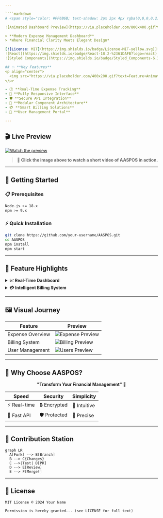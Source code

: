 ```yaml
---

````markdown
# <span style="color: #FF6B6B; text-shadow: 2px 2px 4px rgba(0,0,0,0.2);">A</span><span style="color: #4ECDC4;">A</span><span style="color: #45B7D1;">S</span><span style="color: #96CEB4;">P</span><span style="color: #FFEEAD;">O</span><span style="color: #FF9999;">S</span> 🚀

![Animated Dashboard Preview](https://via.placeholder.com/800x400.gif?text=Animated+Dashboard+Preview+Here)

> **Modern Expense Management Dashboard**  
> *Where Financial Clarity Meets Elegant Design*

[![License: MIT](https://img.shields.io/badge/License-MIT-yellow.svg)](https://opensource.org/licenses/MIT)
![React](https://img.shields.io/badge/React-18.2-%2361DAFB?logo=react)
![Styled Components](https://img.shields.io/badge/Styled_Components-6.1-de9ac4?logo=styled-components)

## ✨ **Key Features**  
<p align="center">
  <img src="https://via.placeholder.com/400x200.gif?text=Feature+Animation+Here" alt="Feature Demo" width="30%">
</p>

- 🕒 **Real-Time Expense Tracking**  
- 📱 **Fully Responsive Interface**  
- 🛡 **Secure API Integration**  
- 🧩 **Modular Component Architecture**  
- 💳 **Smart Billing Solutions**  
- 👥 **User Management Portal**  

---
```


## 🎬 Live Preview

[![Watch the preview](https://via.placeholder.com/800x400.png?text=Click+to+Watch+Preview)](./assets/preview.mp4)

> 🎥 **Click the image above to watch a short video of AASPOS in action.**

---

## 🚀 **Getting Started**

### 📋 **Prerequisites**
```bash
Node.js >= 18.x
npm >= 9.x
````

### ⚡ **Quick Installation**

```bash
git clone https://github.com/your-username/AASPOS.git
cd AASPOS
npm install
npm start
```

---

## 🎨 **Feature Highlights**

<details>
<summary><strong>📈 Real-Time Dashboard</strong></summary>

![Dashboard Animation](https://via.placeholder.com/600x200.gif?text=Dashboard+Animation)

```jsx
// Example of data fetching
useEffect(() => {
  axios.get('/api/expenses')
    .then(response => setExpenses(response.data))
    .catch(error => handleError(error));
}, []);
```

</details>

<details>
<summary><strong>💳 Intelligent Billing System</strong></summary>

```mermaid
graph TD
  A[User] -->|Creates| B(Bill)
  B --> C{Validation}
  C -->|Valid| D[Database]
  C -->|Invalid| E[Error Handling]
```

</details>

---

## 🖼 **Visual Journey**

| Feature          | Preview                                                                        |
| ---------------- | ------------------------------------------------------------------------------ |
| Expense Overview | ![Expense Preview](https://via.placeholder.com/300x200?text=Expenses+View)     |
| Billing System   | ![Billing Preview](https://via.placeholder.com/300x200?text=Billing+Interface) |
| User Management  | ![Users Preview](https://via.placeholder.com/300x200?text=User+Dashboard)      |

---

## 🌟 **Why Choose AASPOS?**

<div align="center">

**"Transform Your Financial Management"** 💼

| Speed       | Security     | Simplicity   |
| ----------- | ------------ | ------------ |
| ⚡ Real-time | 🔒 Encrypted | 🧩 Intuitive |
| 🚀 Fast API | 🛡 Protected | 🎯 Precise   |

</div>

---

## 🤝 **Contribution Station**

```mermaid
graph LR
  A[Fork] --> B[Branch]
  B --> C{Changes}
  C -->|Test| D[PR]
  D --> E[Review]
  E --> F[Merge!]
```

---

## 📜 **License**

```text
MIT License © 2024 Your Name

Permission is hereby granted... (see LICENSE for full text)
```


